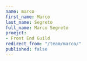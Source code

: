 ```yaml
---
name: marco
first_name: Marco
last_name: Segreto
full_name: Marco Segreto
proejct:
- Front End Guild
redirect_from: "/team/marco/"
published: false
---
```


